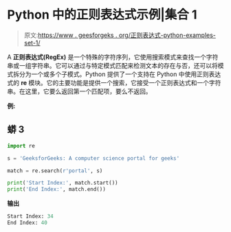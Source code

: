 # Python 中的正则表达式示例|集合 1

> 原文:[https://www . geesforgeks . org/正则表达式-python-examples-set-1/](https://www.geeksforgeeks.org/regular-expression-python-examples-set-1/)

A **正则表达式(RegEx)** 是一个特殊的字符序列，它使用搜索模式来查找一个字符串或一组字符串。它可以通过与特定模式匹配来检测文本的存在与否，还可以将模式拆分为一个或多个子模式。Python 提供了一个支持在 Python 中使用正则表达式的 **re** 模块。它的主要功能是提供一个搜索，它接受一个正则表达式和一个字符串。在这里，它要么返回第一个匹配项，要么不返回。

**例:**

## 蟒 3

```py
import re

s = 'GeeksforGeeks: A computer science portal for geeks'

match = re.search(r'portal', s)

print('Start Index:', match.start())
print('End Index:', match.end())
```

**输出**

```py
Start Index: 34
End Index: 40
```